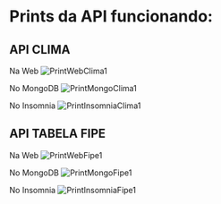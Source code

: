 # Prints da API funcionando:
## API CLIMA
Na Web
![PrintWebClima1](https://github.com/PauloHAJr/Arquitetura-Web/assets/102565635/6a94e94a-5d28-497c-bbc2-63a213b85022)

No MongoDB
![PrintMongoClima1](https://github.com/PauloHAJr/Arquitetura-Web/assets/102565635/27781daa-18cb-4aa1-9eed-eaf0c7fd8747)

No Insomnia
![PrintInsomniaClima1](https://github.com/PauloHAJr/Arquitetura-Web/assets/102565635/cab14fe0-cbf6-4694-8bf5-79fa245b7ac4)

## API TABELA FIPE

Na Web
![PrintWebFipe1](https://github.com/PauloHAJr/Arquitetura-Web/assets/102565635/102f2f74-e736-4dda-8780-0f7185fa477e)

No MongoDB
![PrintMongoFipe1](https://github.com/PauloHAJr/Arquitetura-Web/assets/102565635/9800d3d1-c397-48fd-b75b-44d1d899df18)

No Insomnia
![PrintInsomniaFipe1](https://github.com/PauloHAJr/Arquitetura-Web/assets/102565635/a6ce2b74-af9e-4e48-92c2-f7fbacad5afb)
